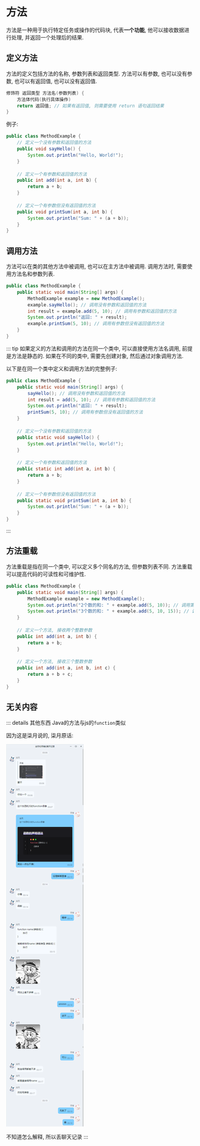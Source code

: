 # 方法

方法是一种用于执行特定任务或操作的代码块, 代表**一个功能**, 他可以接收数据进行处理, 并返回一个处理后的结果.

## 定义方法

方法的定义包括方法的名称, 参数列表和返回类型. 方法可以有参数, 也可以没有参数, 也可以有返回值, 也可以没有返回值.

```java
修饰符 返回类型 方法名(参数列表) {
    方法体代码(执行具体操作)
    return 返回值; // 如果有返回值, 则需要使用 return 语句返回结果
}
```

例子:

```java
public class MethodExample {
    // 定义一个没有参数和返回值的方法
    public void sayHello() {
        System.out.println("Hello, World!");
    }

    // 定义一个有参数和返回值的方法
    public int add(int a, int b) {
        return a + b;
    }

    // 定义一个有参数但没有返回值的方法
    public void printSum(int a, int b) {
        System.out.println("Sum: " + (a + b));
    }
}
```

## 调用方法
方法可以在类的其他方法中被调用, 也可以在主方法中被调用. 调用方法时, 需要使用方法名和参数列表.

```java
public class MethodExample {
    public static void main(String[] args) {
        MethodExample example = new MethodExample();
        example.sayHello(); // 调用没有参数和返回值的方法
        int result = example.add(5, 10); // 调用有参数和返回值的方法
        System.out.println("返回: " + result);
        example.printSum(5, 10); // 调用有参数但没有返回值的方法
    }
}
```

::: tip
如果定义的方法和调用的方法在同一个类中, 可以直接使用方法名调用, 前提是方法是静态的. 如果在不同的类中, 需要先创建对象, 然后通过对象调用方法.

以下是在同一个类中定义和调用方法的完整例子:

```java
public class MethodExample {
    public static void main(String[] args) {
        sayHello(); // 调用没有参数和返回值的方法
        int result = add(5, 10); // 调用有参数和返回值的方法
        System.out.println("返回: " + result);
        printSum(5, 10); // 调用有参数但没有返回值的方法
    }

    // 定义一个没有参数和返回值的方法
    public static void sayHello() {
        System.out.println("Hello, World!");
    }

    // 定义一个有参数和返回值的方法
    public static int add(int a, int b) {
        return a + b;
    }

    // 定义一个有参数但没有返回值的方法
    public static void printSum(int a, int b) {
        System.out.println("Sum: " + (a + b));
    }
}

```
:::

## 方法重载
方法重载是指在同一个类中, 可以定义多个同名的方法, 但参数列表不同. 方法重载可以提高代码的可读性和可维护性.

```java
public class MethodExample {
    public static void main(String[] args) {
        MethodExample example = new MethodExample();
        System.out.println("2个数的和: " + example.add(5, 10)); // 调用第一个 add 方法
        System.out.println("3个数的和: " + example.add(5, 10, 15)); // 调用第二个 add 方法
    }

    // 定义一个方法, 接收两个整数参数
    public int add(int a, int b) {
        return a + b;
    }

    // 定义一个方法, 接收三个整数参数
    public int add(int a, int b, int c) {
        return a + b + c;
    }
}
```

## 无关内容

::: details 其他东西
Java的方法与js的`function`类似

因为这是柒月说的, 柒月原话:

![d6d53ead5d1b14cc1005b9efeb7b9783e1bffda8](Assets/d6d53ead5d1b14cc1005b9efeb7b9783e1bffda8.png)

不知道怎么解释, 所以丢聊天记录
:::
